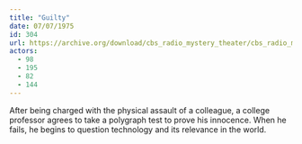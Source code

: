 ```yaml
---
title: "Guilty"
date: 07/07/1975
id: 304
url: https://archive.org/download/cbs_radio_mystery_theater/cbs_radio_mystery_theater-0301-0350.zip/cbs_radio_mystery_theater-0301-0350%2Fcbsrmt_0304_guilty.mp3
actors:
  - 98
  - 195
  - 82
  - 144
---
```

After being charged with the physical assault of a colleague, a college professor agrees to take a polygraph test to prove his innocence. When he fails, he begins to question technology and its relevance in the world.
